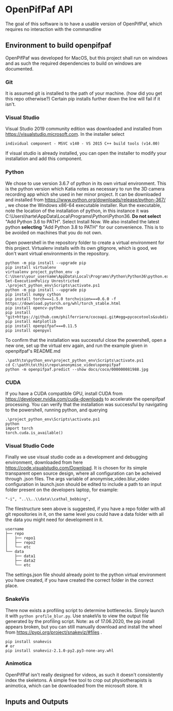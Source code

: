 OpenPifPaf API
=====================
The goal of this software is to have a usable version of OpenPifPaf, which requires no interaction with the commandline

Environment to build openpifpaf
--------------------------
OpenPifPaf was developed for MacOS, but this project shall run on windows and as such the required dependencies to build on windows are documented.

### Git
It is assumed git is installed to the path of your machine. (how did you get this repo otherwise?) Certain pip installs further down the line will fail if it isn't.

### Visual Studio
Visual Studio 2019 community edition was downloaded and installed from https://visualstudio.microsoft.com. In the installer select

    individual component - MSVC v140 - VS 2015 C++ build tools (v14.00)

If visual studio is already installed, you can open the installer to modify your installation and add this component.

### Python
We chose to use version 3.6.7 of python in its own virtual environment. This is the python version which Katia notes as necessary to run the 3D camera recording app which she used in her minor project. It can be downloaded and installed from https://www.python.org/downloads/release/python-367/ , we chose the Windows x86-64 executable installer. Run the executable, note the location of the installation of python, in this instance it was C:\Users\harte\AppData\Local\Programs\Python\Python36. **Do not select** "Add Python 3.6 to PATH". Select Install Now. We also installed the latest python **selecting** "Add Python 3.8 to PATH" for our convenience. This is to be avoided on machines that you do not own.

Open powershell in the repository folder to create a virtual environment for this project. Virtualenv installs with its own gitignore, which is good, we don't want virtual environments in the repository.

    python -m pip install --upgrade pip
    pip install virtualenv
    virtualenv project_python_env -p C:\Users\your_username\AppData\Local\Programs\Python\Python36\python.exe
    Set-ExecutionPolicy Unrestricted
    .\project_python_env\Scripts\activate.ps1
    python -m pip install --upgrade pip
	pip install numpy cython
	pip install torch===1.5.0 torchvision===0.6.0 -f https://download.pytorch.org/whl/torch_stable.html
    pip install opencv-python
	pip install "git+https://github.com/philferriere/cocoapi.git#egg=pycocotools&subdirectory=PythonAPI"
    pip install matplotlib
    pip install openpifpaf===0.11.5
    pip install openpyxl

To confirm that the installation was successful close the powershell, open a new one, set up the virtual env again, and run the example given in openpifpaf's README.md

    .\path\to\python_env\project_python_env\Scripts\activate.ps1
    cd C:\path\to\this\repo\anonymise_video\openpifpaf
    python -m openpifpaf.predict --show docs/coco/000000081988.jpg

### CUDA
If you have a CUDA compatible GPU, install CUDA from https://developer.nvidia.com/cuda-downloads to accelerate the openpifpaf processing. You can verify that the installation was successful by navigating to the powershell, running python, and querying

	.\project_python_env\Scripts\activate.ps1
	python
	import torch
	torch.cuda.is_available()

### Visual Studio Code
Finally we use visual studio code as a development and debugging environment, downloaded from here https://code.visualstudio.com/Download. It is chosen for its simple transparent open source design, where all configuration can be acheived through .json files. The args variable of anonymise_video.blur_video configuration in launch.json should be edited to include a path to an input folder present on the developers laptop, for example:

	"-i", "..\\..\\data\\cathal_bobbing",

The filestructure seen above is suggested, if you have a repo folder with all git repositories in it, on the same level you could have a data folder with all the data you might need for development in it.

```text
username
├── repo
│   ├── repo1
│	├── repo2
│	└── etc
└── data
    ├── data1
 	├── data2
 	└── etc
```
The settings.json file should already point to the python virtual environment you have created, if you have created the correct folder in the correct place.

### SnakeVis
There now exists a profiling script to determine bottlenecks. Simply launch it with ```python profile_blur.py```. Use snakeVis to view the output file generated by the profiling script. Note: as of 17.06.2020, the pip install appears broken, but you can still manually download and install the wheel from https://pypi.org/project/snakeviz/#files .

    pip install snakevis
    # or
    pip install snakeviz-2.1.0-py2.py3-none-any.whl

### Animotica
OpenPifPaf isn't really designed for videos, as such it doesn't consistently index the skeletons. A simple free tool to crop out physiotherapists is animotica, which can be downloaded from the microsoft store. It

Inputs and Outputs
------------------
